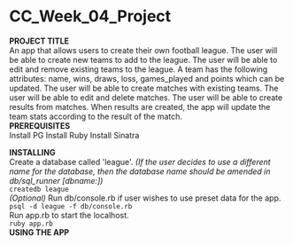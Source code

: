 # CC_Week_04_Project

**PROJECT TITLE**
\
An app that allows users to create their own football league.
The user will be able to create new teams to add to the league.
The user will be able to edit and remove existing teams to the league.
A team has the following attributes: name, wins, draws, loss, games_played and
points which can be updated.
The user will be able to create matches with existing teams.
The user will be able to edit and delete matches.
The user will be able to create results from matches. When results are
created, the app will update the team stats according to the result of the
match.
\
**PREREQUISITES**
\
Install PG
Install Ruby
Install Sinatra

**INSTALLING**
\
Create a database called 'league'. *(If the user decides to use a different name
for the database, then the database name should be amended in db/sql_runner
[dbname:])*
\
`createdb league`
\
*(Optional)* Run db/console.rb if user wishes to use preset data for the app.
`psql -d league -f db/console.rb`
\
Run app.rb to start the localhost.
\
`ruby app.rb`
\
**USING THE APP**
